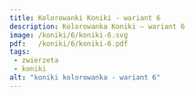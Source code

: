 ```yaml
---
title: Kolorowanki Koniki - wariant 6
description: Kolorowanka Koniki – wariant 6
image: /koniki/6/koniki-6.svg
pdf:   /koniki/6/koniki-6.pdf
tags:
 - zwierzeta
 - koniki
alt: "koniki kolorowanka - wariant 6"
---
```

